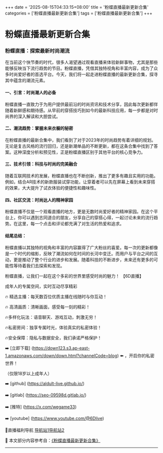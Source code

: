 +++
date = '2025-08-15T04:33:15+08:00'
title = '粉蝶直播最新更新合集'
categories = ['粉蝶直播最新更新合集']
tags = ['粉蝶直播最新更新合集']
+++

# 粉蝶直播最新更新合集

### 粉蝶直播：探索最新时尚潮流

在当前这个快节奏的时代，很多人渴望通过观看直播来体验新鲜事物，尤其是那些能够反映当下流行趋势的节目。粉蝶直播，凭借其独特视角和丰富内容，成为了众多时尚爱好者的首选平台。今天，我们将一起走进粉蝶直播的最新更新合集，探寻其中蕴含的潮流元素。

#### 一、引言：时尚潮人的必备

粉蝶直播一直致力于为用户提供最前沿的时尚资讯和技术分享，因此每次更新都伴随着新鲜感和期待感。从早前的穿搭技巧到如今的最新科技应用，每一步都是对时尚界的深入解读和大胆尝试。

#### 二、潮流趋势：掌握未来衣橱的秘密

在粉蝶直播的最新合集中，我们看到了对于2023年的时尚趋势有着详细的规划。无论是复古风格的流行回归，还是新潮单品的不断更新，都在这条合集中找到了答案。这种深度分析和预见性，正是粉蝶直播区别于其他平台的核心竞争力。

#### 三、技术引领：科技与时尚的完美融合

随着互联网技术的发展，粉蝶直播也在不断创新，推出了更多有趣且实用的功能。例如，结合AR技术的新款服装试穿功能，让穿着者可以先在屏幕上看到未来穿搭的效果，大大提升了试衣体验的便捷性和趣味性。

#### 四、社区交流：时尚达人的精神家园

粉蝶直播不仅是一个观看直播的地方，更是无数时尚爱好者的精神家园。在这个平台上，你可以遇到志同道合的朋友，分享自己的穿搭心得，一起讨论未来的流行趋势。在这里，每一个点击和评论都充满了对生活的热爱和追求。

#### 结尾总结：

粉蝶直播以其独特的视角和丰富的内容赢得了广大粉丝的喜爱。每一次的更新都像是一个时代的缩影，反映了潮流如何在时间的长河中变迁。而用户与平台之间的互动，更是推动了整个行业的进步和发展。随着科技的不断进步，未来还有更多的可能性等待着我们去探索和发现。

粉蝶直播，让我们一起在这个多彩的世界里感受时尚的魅力！
【6D直播】

 成年人的专属空间，实时互动尽享精彩

🔥 精选主播：每天数百位优质主播在线随时与你互动！

🔥 高清画质：清晰画面，感受每一刻的精彩！

🔥多样化玩法：语音聊天、游戏互动，刺激无穷！

🔥私密房间：独享专属时光，体验真实的私密体验！

🔥安全保障：隐私与数据安全，我们承诺严格保护！

➡️ [立即下载] (https://down123.s3.ap-east-1.amazonaws.com/down/down.html?channelCode=blog) ⬅️ ，开启你的私密世界！

 （仅限18岁以上成年人）

➡️ [github] (https://aldult-live.github.io/)

➡️ [gitlab] (https://seo-09598d.gitlab.io/)

➡️ [推特] (https://x.com/wegame33)

➡️ [youtube] (https://www.youtube.com/@6Dlive)

🔞直播福利导航   [导航站1](https://webstack-86085a.gitlab.io/)[导航站2](https://onlygit123-2.github.io/)

📘 本文部分内容参考自：[《粉蝶直播最新更新合集》](https://webstack-hugo-12.pages.dev/)

---
